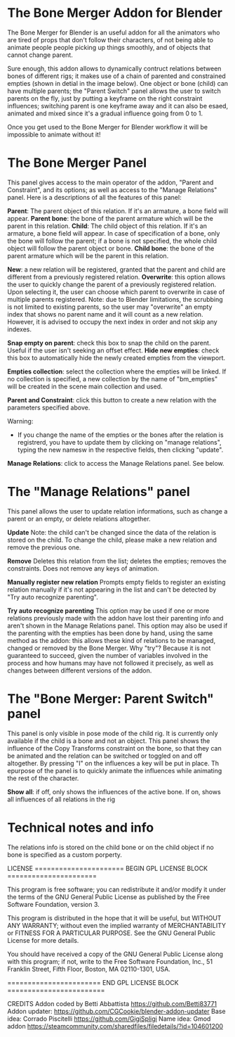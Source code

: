 # The Bone Merger Addon for Blender

The Bone Merger for Blender is an useful addon for all the animators who are tired of props that don't follow their characters, of not being able to animate people people picking up things smoothly, and of objects that cannot change parent.

Sure enough, this addon allows to dynamically contruct relations between bones of different rigs; it makes use of a chain of parented and constrained empties (shown in detial in the image below).
One object or bone (child) can have multiple parents; the "Parent Switch" panel allows the user to switch parents on the fly, just by putting a keyframe on the right constraint influences; switching parent is one keyframe away and it can also be esaed, animated and mixed since it's a gradual influence going from 0 to 1.

Once you get used to the Bone Merger for Blender workflow it will be impossible to animate without it!



# The Bone Merger Panel
This panel gives access to the main operator of the addon, "Parent and Constraint", and its options;
as well as access to the "Manage Relations" panel.
Here is a descriptions of all the features of this panel:

**Parent**: The parent object of this relation. If it's an armature, a bone field will appear.
**Parent bone**: the bone of the parent armature which will be the parent in this relation.
**Child**: The child object of this relation. If it's an armature, a bone field will appear.
In case of specification of a bone, only the bone will follow the parent; 
if a bone is not specified, the whole child object will follow the parent object or bone.
**Child bone**: the bone of the parent armature which will be the parent in this relation.

**New**: a new relation will be registered, granted that the parent and child are different 
from a previously registered relation.
**Overwrite**: this option allows the user to quickly change the parent of a previously
registered relation. Upon selecting it, the user can choose which parent to overwrite in case
of multiple parents registered.
Note: due to Blender limitations, the scrubbing is not limited to existing parents, so the user
may "overwrite" an empty index that shows no parent name and it will count as a new relation.
However, it is advised to occupy the next index in order and not skip any indexes.

**Snap empty on parent**: check this box to snap the child on the parent. Useful if the user isn't
seeking an offset effect.
**Hide new empties**: check this box to automatically hide the newly created empties from the viewport.

**Empties collection**: select the collection where the empties will be linked. If no collection is
specified, a new collection by the name of "bm_empties" will be created in the scene main collection and used.

**Parent and Constraint**: click this button to create a new relation with the parameters specified above.

Warning:
- If you change the name of the empties or the bones after the relation is registrerd, you have to update them by clicking on "manage relations", typing the new namesw in the respective fields, then clicking "update".

**Manage Relations**: click to access the Manage Relations panel. See below.


# The "Manage Relations" panel

This panel allows the user to update relation informations, such as change a parent or an empty, or delete relations altogether.

**Update**
Note: the child can't be changed since the data of the relation is stored on the child.
To change the child, please make a new relation and remove the previous one.

**Remove**
Deletes this relation from the list; deletes the empties; removes the constraints. Does not remove any keys of animation.

**Manually register new relation**
Prompts empty fields to register an existing relation manually if it's not appearing in the list and can't be detected by "Try auto recognize parenting".

**Try auto recognize parenting**
This option may be used if one or more relations previously made with the addon have lost their parenting info and aren't shown in the Manage Relations panel.
This option may also be used if the parenting with the empties has been done by hand, using the same method as the addon: this allows these kind of relations to be managed, changed or removed by the Bone Merger.
Why "try"? Because it is not guaranteed to succeed, given the number of variables involved in the process and how humans may have not followed it precisely, as well as changes between different versions of the addon.

# The "Bone Merger: Parent Switch" panel

This panel is only visible in pose mode of the child rig. It is currently only available if the child is a bone and not an object.
This panel shows the influence of the Copy Transforms constraint on the bone, so that they can be animated and the relation can be switched or toggled on and off altogether.
By pressing  "I" on the influences a key will be put in place. Th epurpose of the panel is to quickly animate the influences while animating the rest of the character.

**Show all**: if off, only shows the influences of the active bone. If on, shows all influences of all relations in the rig


# Technical notes and info
The relations info is stored on the child bone or on the child object if no bone is specified as a custom porperty.












LICENSE
 ====================== BEGIN GPL LICENSE BLOCK ======================

  This program is free software; you can redistribute it and/or
  modify it under the terms of the GNU General Public License
  as published by the Free Software Foundation, version 3.

  This program is distributed in the hope that it will be useful,
  but WITHOUT ANY WARRANTY; without even the implied warranty of
  MERCHANTABILITY or FITNESS FOR A PARTICULAR PURPOSE.  See the
  GNU General Public License for more details.

  You should have received a copy of the GNU General Public License
  along with this program; if not, write to the Free Software Foundation,
  Inc., 51 Franklin Street, Fifth Floor, Boston, MA 02110-1301, USA.

 ======================= END GPL LICENSE BLOCK ========================

CREDITS
Addon coded by Betti Abbattista https://github.com/Betti83771
Addon updater: https://github.com/CGCookie/blender-addon-updater
Base idea: Corrado Piscitelli https://github.com/GigiSpligi
Name idea: Gmod addon https://steamcommunity.com/sharedfiles/filedetails/?id=104601200


